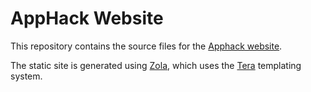 # AppHack Website

This repository contains the source files for the [Apphack website](https://cs.appstate.edu/apphack).

The static site is generated using [Zola](https://www.getzola.org/), which uses the [Tera](https://tera.netlify.app/) templating system.

